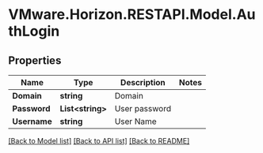 # VMware.Horizon.RESTAPI.Model.AuthLogin
## Properties

Name | Type | Description | Notes
------------ | ------------- | ------------- | -------------
**Domain** | **string** | Domain | 
**Password** | **List&lt;string&gt;** | User password | 
**Username** | **string** | User Name | 

[[Back to Model list]](../README.md#documentation-for-models) [[Back to API list]](../README.md#documentation-for-api-endpoints) [[Back to README]](../README.md)

